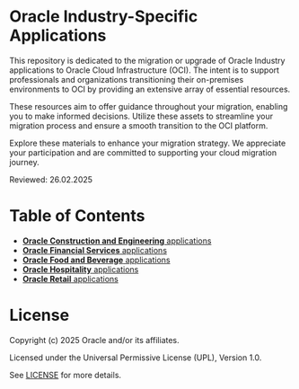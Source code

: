 # Oracle Industry-Specific Applications
 
This repository is dedicated to the migration or upgrade of Oracle Industry applications to Oracle Cloud Infrastructure (OCI). The intent is to support professionals and organizations transitioning their on-premises environments to OCI by providing an extensive array of essential resources.

These resources aim to offer guidance throughout your migration, enabling you to make informed decisions. Utilize these assets to streamline your migration process and ensure a smooth transition to the OCI platform.

Explore these materials to enhance your migration strategy. We appreciate your participation and are committed to supporting your cloud migration journey.

Reviewed: 26.02.2025
 
# Table of Contents

 - [**Oracle Construction and Engineering** applications](./construction-engineering)
 - [**Oracle Financial Services** applications](./financial-services)
 - [**Oracle Food and Beverage** applications](./food-beverage)
 - [**Oracle Hospitality** applications](./hospitality)
 - [**Oracle Retail** applications](./retail)
<!-- for future use   - [**Oracle Energy and Water** applications](./energy-water)               -->
<!-- for future use   - [**Oracle Communications** applications](./communications)               -->
<!-- for future use   - [**Oracle Health** applications](./health)                               -->
<!-- for future use   - [**Oracle Life Sciences** applications](./life-sciences)                 -->
<!-- for future use   - [**Oracle Local Government** applications](./local-government)           -->

# License
 
Copyright (c) 2025 Oracle and/or its affiliates.
 
Licensed under the Universal Permissive License (UPL), Version 1.0.
 
See [LICENSE](https://github.com/oracle-devrel/technology-engineering/blob/main/LICENSE) for more details.
